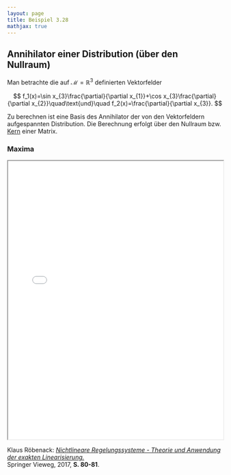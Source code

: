 ```yaml
---
layout: page
title: Beispiel 3.28
mathjax: true
---
```


## Annihilator einer Distribution (über den Nullraum)

Man betrachte die auf $\mathcal{M}=\mathbb{R}^{3}$
definierten Vektorfelder 

$$
f_1(x)=\sin x_{3}\frac{\partial}{\partial x_{1}}+\cos x_{3}\frac{\partial}{\partial x_{2}}\quad\text{und}\quad 
f_2(x)=\frac{\partial}{\partial x_{3}}.
$$

Zu berechnen ist eine Basis des Annihilator der von den Vektorfeldern aufgespannten Distribution. Die Berechnung erfolgt über den Nullraum bzw. [Kern](https://de.wikipedia.org/wiki/Kern_(Algebra)) einer Matrix.

### Maxima

<iframe src="Annihilator2.html" width="100%" height="650"></iframe>

Klaus Röbenack:
[*Nichtlineare Regelungssysteme - Theorie und Anwendung der exakten Linearisierung.*](https://link.springer.com/book/10.1007/978-3-662-44091-9)   
Springer Vieweg, 2017, **S. 80-81**.